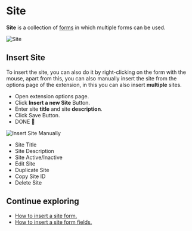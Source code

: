 # Site

**Site** is a collection of [forms](/documentation/form) in which multiple forms can be used.

<img src="/image/site-01.png" alt="Site">

## Insert Site

To insert the site, you can also do it by right-clicking on the form with the mouse, apart from this, you can also manually insert the site from the options page of the extension, in this you can also insert **multiple** sites.

- Open extension options page.
- Click **Insert a new Site** Button.
- Enter site **title** and site **description**.
- Click Save Button.
- DONE 🎉

<img src="/image/insert-site-manually-01.png" alt="Insert Site Manually">

- Site Title  
- Site Description  
- Site Active/Inactive
- Edit Site  
- Duplicate Site
- Copy Site ID  
- Delete Site

## Continue exploring

- [How to insert a site form.](/documentation/form/form#insert-site-form)
- [How to insert a site form fields.](/documentation/form-fields/field#insert-field)